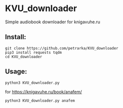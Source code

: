 # KVU_downloader
Simple audiobook downloader for knigavuhe.ru

## Install:
```
git clone https://github.com/petrarka/KVU_downloader
pip3 install requests tqdm
cd KVU_downloader
```

## Usage:
```
python3 KVU_downloader.py
```

for https://knigavuhe.ru/book/anafem/
```
python3 KVU_downloader.py anafem
```

